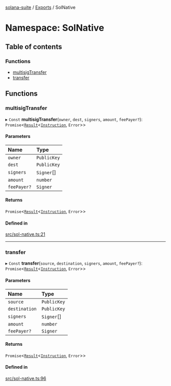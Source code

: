 [solana-suite](../README.md) / [Exports](../modules.md) / SolNative

# Namespace: SolNative

## Table of contents

### Functions

- [multisigTransfer](SolNative.md#multisigtransfer)
- [transfer](SolNative.md#transfer)

## Functions

### multisigTransfer

▸ `Const` **multisigTransfer**(`owner`, `dest`, `signers`, `amount`, `feePayer?`): `Promise`<[`Result`](../modules.md#result)<[`Instruction`](../classes/Instruction.md), `Error`\>\>

#### Parameters

| Name | Type |
| :------ | :------ |
| `owner` | `PublicKey` |
| `dest` | `PublicKey` |
| `signers` | `Signer`[] |
| `amount` | `number` |
| `feePayer?` | `Signer` |

#### Returns

`Promise`<[`Result`](../modules.md#result)<[`Instruction`](../classes/Instruction.md), `Error`\>\>

#### Defined in

[src/sol-native.ts:21](https://github.com/fukaoi/solana-suite/blob/5119ed2/src/sol-native.ts#L21)

___

### transfer

▸ `Const` **transfer**(`source`, `destination`, `signers`, `amount`, `feePayer?`): `Promise`<[`Result`](../modules.md#result)<[`Instruction`](../classes/Instruction.md), `Error`\>\>

#### Parameters

| Name | Type |
| :------ | :------ |
| `source` | `PublicKey` |
| `destination` | `PublicKey` |
| `signers` | `Signer`[] |
| `amount` | `number` |
| `feePayer?` | `Signer` |

#### Returns

`Promise`<[`Result`](../modules.md#result)<[`Instruction`](../classes/Instruction.md), `Error`\>\>

#### Defined in

[src/sol-native.ts:96](https://github.com/fukaoi/solana-suite/blob/5119ed2/src/sol-native.ts#L96)
